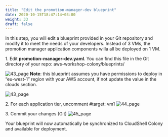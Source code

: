 ```yaml
---
title: "Edit the promotion-manager-dev blueprint​"
date: 2020-10-15T18:47:14+03:00
weight: 33
draft: false
---
```

In this step, you will edit a blueprint provided in your Git repository and modify it to meet the needs of your developers. Instead of 3 VMs, the promotion manager application components willa all be deployed on 1 VM.

1\. Edit __promotion-manager-dev.yaml__. You can find this file in the Git directory of your repo:
aws-workshop-colony/blueprints/

![43_page](/images/module1/edit_bp_git.png)
__Note__: this blueprint assumes you have permissions to deploy in “eu-west-1” region with your AWS account, if not update the value in the clouds section.

![43_page](/images/module1/pm_bp_view.png)

2\. For each application tier, uncomment #target: vm1​
![44_page](/images/module1/44_page.png)

3\. Commit your changes (Git)
![45_page](/images/module1/45_page.png)

Your blueprint will now automatically be synchronized to CloudShell Colony and available for deployment.